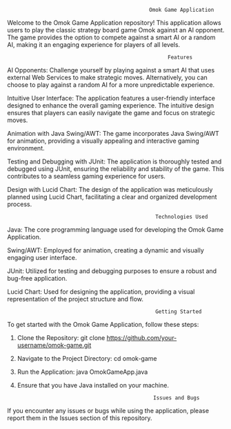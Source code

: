                                                  Omok Game Application

Welcome to the Omok Game Application repository! This application allows users to play the classic strategy board game Omok against an AI opponent. 
The game provides the option to compete against a smart AI or a random AI, making it an engaging experience for players of all levels.

                                                        Features

AI Opponents: Challenge yourself by playing against a smart AI that uses external Web Services to make strategic moves. 
              Alternatively, you can choose to play against a random AI for a more unpredictable experience.

Intuitive User Interface: The application features a user-friendly interface designed to enhance the overall gaming experience. 
                          The intuitive design ensures that players can easily navigate the game and focus on strategic moves.

Animation with Java Swing/AWT: The game incorporates Java Swing/AWT for animation, providing a visually appealing and interactive gaming environment.


Testing and Debugging with JUnit: The application is thoroughly tested and debugged using JUnit, ensuring the reliability and stability of the game. 
                                  This contributes to a seamless gaming experience for users.

Design with Lucid Chart: The design of the application was meticulously planned using Lucid Chart, facilitating a clear and organized development process.


                                                    Technologies Used

Java: The core programming language used for developing the Omok Game Application.

Swing/AWT: Employed for animation, creating a dynamic and visually engaging user interface.

JUnit: Utilized for testing and debugging purposes to ensure a robust and bug-free application.

Lucid Chart: Used for designing the application, providing a visual representation of the project structure and flow.

                                                    Getting Started

To get started with the Omok Game Application, follow these steps:

1. Clone the Repository:
git clone https://github.com/your-username/omok-game.git

2. Navigate to the Project Directory:
cd omok-game

3. Run the Application:
java OmokGameApp.java

4. Ensure that you have Java installed on your machine.

                                                   Issues and Bugs
If you encounter any issues or bugs while using the application, please report them in the Issues section of this repository.
